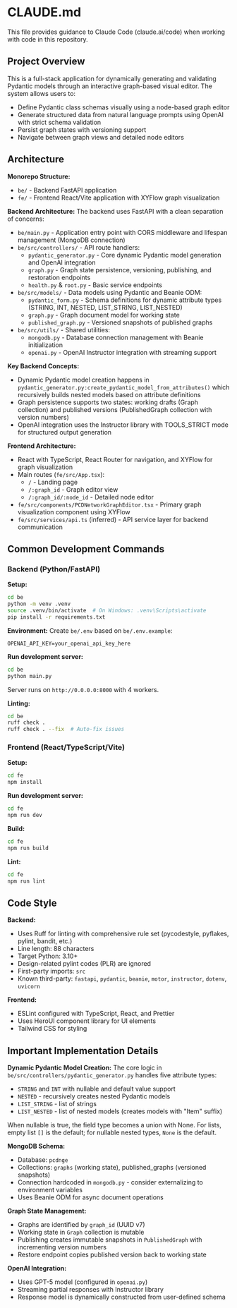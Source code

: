 # CLAUDE.md

This file provides guidance to Claude Code (claude.ai/code) when working with code in this repository.

## Project Overview

This is a full-stack application for dynamically generating and validating Pydantic models through an interactive graph-based visual editor. The system allows users to:
- Define Pydantic class schemas visually using a node-based graph editor
- Generate structured data from natural language prompts using OpenAI with strict schema validation
- Persist graph states with versioning support
- Navigate between graph views and detailed node editors

## Architecture

**Monorepo Structure:**
- `be/` - Backend FastAPI application
- `fe/` - Frontend React/Vite application with XYFlow graph visualization

**Backend Architecture:**
The backend uses FastAPI with a clean separation of concerns:
- `be/main.py` - Application entry point with CORS middleware and lifespan management (MongoDB connection)
- `be/src/controllers/` - API route handlers:
  - `pydantic_generator.py` - Core dynamic Pydantic model generation and OpenAI integration
  - `graph.py` - Graph state persistence, versioning, publishing, and restoration endpoints
  - `health.py` & `root.py` - Basic service endpoints
- `be/src/models/` - Data models using Pydantic and Beanie ODM:
  - `pydantic_form.py` - Schema definitions for dynamic attribute types (STRING, INT, NESTED, LIST_STRING, LIST_NESTED)
  - `graph.py` - Graph document model for working state
  - `published_graph.py` - Versioned snapshots of published graphs
- `be/src/utils/` - Shared utilities:
  - `mongodb.py` - Database connection management with Beanie initialization
  - `openai.py` - OpenAI Instructor integration with streaming support

**Key Backend Concepts:**
- Dynamic Pydantic model creation happens in `pydantic_generator.py:create_pydantic_model_from_attributes()` which recursively builds nested models based on attribute definitions
- Graph persistence supports two states: working drafts (Graph collection) and published versions (PublishedGraph collection with version numbers)
- OpenAI integration uses the Instructor library with TOOLS_STRICT mode for structured output generation

**Frontend Architecture:**
- React with TypeScript, React Router for navigation, and XYFlow for graph visualization
- Main routes (`fe/src/App.tsx`):
  - `/` - Landing page
  - `/:graph_id` - Graph editor view
  - `/:graph_id/:node_id` - Detailed node editor
- `fe/src/components/PCDNetworkGraphEditor.tsx` - Primary graph visualization component using XYFlow
- `fe/src/services/api.ts` (inferred) - API service layer for backend communication

## Common Development Commands

### Backend (Python/FastAPI)

**Setup:**
```bash
cd be
python -m venv .venv
source .venv/bin/activate  # On Windows: .venv\Scripts\activate
pip install -r requirements.txt
```

**Environment:**
Create `be/.env` based on `be/.env.example`:
```
OPENAI_API_KEY=your_openai_api_key_here
```

**Run development server:**
```bash
cd be
python main.py
```
Server runs on `http://0.0.0.0:8000` with 4 workers.

**Linting:**
```bash
cd be
ruff check .
ruff check . --fix  # Auto-fix issues
```

### Frontend (React/TypeScript/Vite)

**Setup:**
```bash
cd fe
npm install
```

**Run development server:**
```bash
cd fe
npm run dev
```

**Build:**
```bash
cd fe
npm run build
```

**Lint:**
```bash
cd fe
npm run lint
```

## Code Style

**Backend:**
- Uses Ruff for linting with comprehensive rule set (pycodestyle, pyflakes, pylint, bandit, etc.)
- Line length: 88 characters
- Target Python: 3.10+
- Design-related pylint codes (PLR) are ignored
- First-party imports: `src`
- Known third-party: `fastapi`, `pydantic`, `beanie`, `motor`, `instructor`, `dotenv`, `uvicorn`

**Frontend:**
- ESLint configured with TypeScript, React, and Prettier
- Uses HeroUI component library for UI elements
- Tailwind CSS for styling

## Important Implementation Details

**Dynamic Pydantic Model Creation:**
The core logic in `be/src/controllers/pydantic_generator.py` handles five attribute types:
- `STRING` and `INT` with nullable and default value support
- `NESTED` - recursively creates nested Pydantic models
- `LIST_STRING` - list of strings
- `LIST_NESTED` - list of nested models (creates models with "Item" suffix)

When nullable is true, the field type becomes a union with None. For lists, empty list `[]` is the default; for nullable nested types, `None` is the default.

**MongoDB Schema:**
- Database: `pcdnge`
- Collections: `graphs` (working state), published_graphs (versioned snapshots)
- Connection hardcoded in `mongodb.py` - consider externalizing to environment variables
- Uses Beanie ODM for async document operations

**Graph State Management:**
- Graphs are identified by `graph_id` (UUID v7)
- Working state in `Graph` collection is mutable
- Publishing creates immutable snapshots in `PublishedGraph` with incrementing version numbers
- Restore endpoint copies published version back to working state

**OpenAI Integration:**
- Uses GPT-5 model (configured in `openai.py`)
- Streaming partial responses with Instructor library
- Response model is dynamically constructed from user-defined schema
